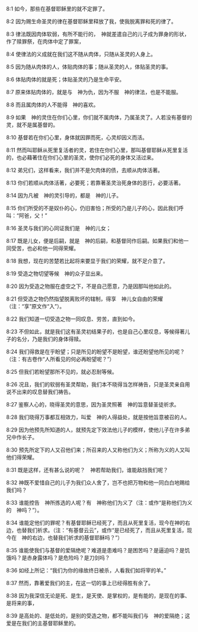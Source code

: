 <a id="1"></a>8:1  如今，那些在基督耶稣里的就不定罪了。  

<a id="2"></a>8:2  因为赐生命圣灵的律在基督耶稣里释放了我，使我脱离罪和死的律了。  

<a id="3"></a>8:3  律法既因肉体软弱，有所不能行的，　神就差遣自己的儿子成为罪身的形状，作了赎罪祭，在肉体中定了罪案，  

<a id="4"></a>8:4  使律法的义成就在我们这不随从肉体，只随从圣灵的人身上。  

<a id="5"></a>8:5  因为随从肉体的人，体贴肉体的事；随从圣灵的人，体贴圣灵的事。  

<a id="6"></a>8:6  体贴肉体的就是死；体贴圣灵的乃是生命平安。  

<a id="7"></a>8:7  原来体贴肉体的，就是与　神为仇，因为不服　神的律法，也是不能服。  

<a id="8"></a>8:8  而且属肉体的人不能得　神的喜欢。  

<a id="9"></a>8:9  如果　神的灵住在你们心里，你们就不属肉体，乃属圣灵了。人若没有基督的灵，就不是属基督的。  

<a id="10"></a>8:10  基督若在你们心里，身体就因罪而死，心灵却因义而活。  

<a id="11"></a>8:11  然而叫耶稣从死里复活者的灵，若住在你们心里，那叫基督耶稣从死里复活的，也必藉著住在你们心里的圣灵，使你们必死的身体又活过来。  

<a id="12"></a>8:12  弟兄们，这样看来，我们并不是欠肉体的债，去顺从肉体活著。  

<a id="13"></a>8:13  你们若顺从肉体活著，必要死；若靠著圣灵治死身体的恶行，必要活著。  

<a id="14"></a>8:14  因为凡被　神的灵引导的，都是　神的儿子。  

<a id="15"></a>8:15  你们所受的不是奴仆的心，仍旧害怕；所受的乃是儿子的心，因此我们呼叫：“阿爸，父！”  

<a id="16"></a>8:16  圣灵与我们的心同证我们是　神的儿女；  

<a id="17"></a>8:17  既是儿女，便是后嗣，就是　神的后嗣，和基督同作后嗣。如果我们和他一同受苦，也必和他一同得荣耀。  

<a id="18"></a>8:18  我想，现在的苦楚若比起将来要显于我们的荣耀，就不足介意了。  

<a id="19"></a>8:19  受造之物切望等候　神的众子显出来。  

<a id="20"></a>8:20  因为受造之物服在虚空之下，不是自己愿意，乃是因那叫他如此的。  

<a id="21"></a>8:21  但受造之物仍然指望脱离败坏的辖制，得享　神儿女自由的荣耀（注：“享”原文作“入”）。  

<a id="22"></a>8:22  我们知道一切受造之物一同叹息、劳苦，直到如今。  

<a id="23"></a>8:23  不但如此，就是我们这有圣灵初结果子的，也是自己心里叹息，等候得著儿子的名分，乃是我们的身体得赎。  

<a id="24"></a>8:24  我们得救是在乎盼望；只是所见的盼望不是盼望，谁还盼望他所见的呢？（注：有古卷作“人所看见的何必再盼望呢？”）  

<a id="25"></a>8:25  但我们若盼望那所不见的，就必忍耐等候。  

<a id="26"></a>8:26  况且，我们的软弱有圣灵帮助，我们本不晓得当怎样祷告，只是圣灵亲自用说不出来的叹息替我们祷告。  

<a id="27"></a>8:27  鉴察人心的，晓得圣灵的意思，因为圣灵照著　神的旨意替圣徒祈求。  

<a id="28"></a>8:28  我们晓得万事都互相效力，叫爱　神的人得益处，就是按他旨意被召的人。  

<a id="29"></a>8:29  因为他预先所知道的人，就预先定下效法他儿子的模样，使他儿子在许多弟兄中作长子。  

<a id="30"></a>8:30  预先所定下的人又召他们来；所召来的人又称他们为义；所称为义的人又叫他们得荣耀。  

<a id="31"></a>8:31  既是这样，还有甚么说的呢？　神若帮助我们，谁能敌挡我们呢？  

<a id="32"></a>8:32  神既不爱惜自己的儿子为我们众人舍了，岂不也把万物和他一同白白地赐给我们吗？  

<a id="33"></a>8:33  谁能控告　神所拣选的人呢？有　神称他们为义了（注：或作“是称他们为义的　神吗？”）。  

<a id="34"></a>8:34  谁能定他们的罪呢？有基督耶稣已经死了，而且从死里复活，现今在神的右边，也替我们祈求。（注：“有基督云云”，或作“是已经死了，而且从死里复活，现今在　神的右边，也替我们祈求的基督耶稣吗？”）  

<a id="35"></a>8:35  谁能使我们与基督的爱隔绝呢？难道是患难吗？是困苦吗？是逼迫吗？是饥饿吗？是赤身露体吗？是危险吗？是刀剑吗？  

<a id="36"></a>8:36  如经上所记：“我们为你的缘故终日被杀，人看我们如将宰的羊。”  

<a id="37"></a>8:37  然而，靠著爱我们的主，在这一切的事上已经得胜有余了。  

<a id="38"></a>8:38  因为我深信无论是死、是生，是天使、是掌权的，是有能的，是现在的事、是将来的事，  

<a id="39"></a>8:39  是高处的、是低处的，是别的受造之物，都不能叫我们与　神的爱隔绝；这爱是在我们的主基督耶稣里的。  

